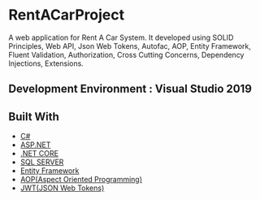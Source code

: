 # RentACarProject 
A web application for Rent A Car System.
It developed using SOLID Principles, Web API, Json Web Tokens, Autofac, AOP, Entity Framework, Fluent Validation, Authorization, Cross Cutting Concerns, Dependency Injections,
Extensions.

## Development Environment : Visual Studio 2019 

## Built With

* [C#](https://www.w3schools.com/cs/) 
* [ASP.NET](https://www.w3schools.com/asp/webpages_intro.asp) 
* [.NET CORE](https://dotnet.microsoft.com/download) 
* [SQL SERVER](https://www.microsoft.com/tr-tr/sql-server/sql-server-downloads)
* [Entity Framework](https://www.entityframeworktutorial.net/)
* [AOP(Aspect Oriented Programming)](https://docs.microsoft.com/en-us/archive/msdn-magazine/2014/february/aspect-oriented-programming-aspect-oriented-programming-with-the-realproxy-class)
* [JWT(JSON Web Tokens)](https://jwt.io/)
